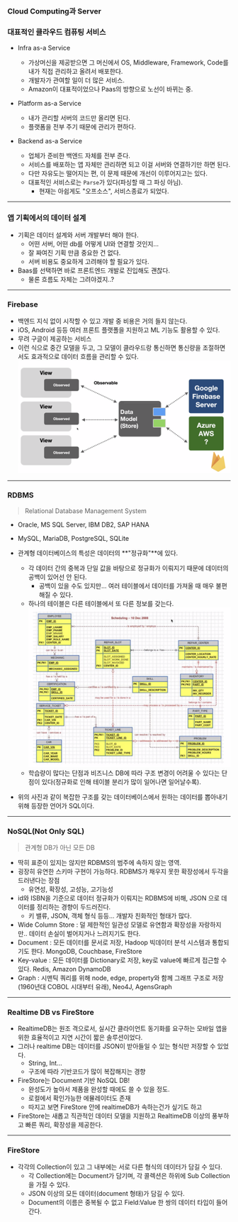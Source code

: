 ### Cloud Computing과 Server

### 대표적인 클라우드 컴퓨팅 서비스
- Infra as-a Service
    - 가상머신을 제공받으면 그 머신에서 OS, Middleware, Framework, Code를 내가 직접 관리하고 올려서 배포한다.
    - 개발자가 관여할 일이 더 많은 서비스.
    - Amazon이 대표적이었으나 Paas의 방향으로 노선이 바뀌는 중.

- Platform as-a Service
    - 내가 관리할 서버의 코드만 올리면 된다.
    - 플랫폼을 전부 주기 때문에 관리가 편하다.

- Backend as-a Service
    - 업체가 준비한 백엔드 자체를 전부 준다.
    - 서비스를 배포하는 앱 자체만 관리하면 되고 이걸 서버와 연결하기만 하면 된다.
    - 다만 자유도는 떨어지는 편, 이 문제 때문에 개선이 이루어지고는 있다.
    - 대표적인 서비스로는 `Parse`가 있다(파싱할 때 그 파싱 아님).
        - 현재는 아쉽게도 "오프소스", 서비스종료가 되었다.


---
### 앱 기획에서의 데이터 설계
- 기획은 데이터 설계와 서버 개발부터 해야 한다.
    - 어떤 서버, 어떤 db를 어떻게 UI와 연결할 것인지...
    - 잘 짜여진 기획 만큼 중요한 건 없다.
    - 서버 비용도 중요하게 고려해야 할 필요가 있다.
- Baas를 선택하면 바로 프론트엔드 개발로 진입해도 괜찮다.
    - 물론 흐름도 자체는 그려야겠지..?

---
### Firebase
- 백엔드 지식 없이 시작할 수 있고 개발 중 비용은 거의 들지 않는다.
- iOS, Android 등등 여러 프론트 플랫폴을 지원하고 ML 기능도 활용할 수 있다.
- 무려 구글이 제공하는 서비스
- 이런 식으로 중간 모델을 두고, 그 모델이 클라우드랑 통신하면 통신량을 조절하면서도 효과적으로 데이터 흐름을 관리할 수 있다.
  ![image](image6.png)


---
### RDBMS
> Relational Database Management System

- Oracle, MS SQL Server, IBM DB2, SAP HANA
- MySQL, MariaDB, PostgreSQL, SQLite

- 관계형 데이터베이스의 특성은 데이터의 **"정규화"**에 있다.
    + 각 데이터 간의 중복과 단일 값을 바탕으로 정규화가 이뤄지기 때문에 데이터의 공백이 있어선 안 된다.
        * 공백이 있을 수도 있지만... 여러 테이블에서 데이터를 가져올 때 매우 불편해질 수 있다.
    + 하나의 테이블은 다른 테이블에서 또 다른 정보를 갖는다.
    ![image](image7.png)
    + 학습량이 많다는 단점과 비즈니스 DB에 따라 구조 변경이 어려울 수 있다는 단점이 있다(정규화로 인해 테이블 분리가 많이 일어나면 일어날수록).

- 위의 사진과 같이 복잡한 구조를 갖는 데이터베이스에서 원하는 데이터를 뽑아내기 위해 등장한 언어가 SQL이다.
  
---
### NoSQL(Not Only SQL)
> 관계형 DB가 아닌 모든 DB

- 딱히 표준이 있지는 않지만 RDBMS의 범주에 속하지 않는 영역.
- 굉장히 유연한 스키마 구현이 가능하다. RDBMS가 채우지 못한 확장성에서 두각을 드러낸다는 장점
    - 유연성, 확장성, 고성능, 고기능성
- id와 ISBN을 기준으로 데이터 정규화가 이뤄지는 RDBMS에 비해, JSON 으로 데이터를 정리하는 경향이 두드러진다.
    - 키 밸류, JSON, 객체 형식 등등... 개발자 친화적인 형태가 많다.
- Wide Column Store : 덜 제한적인 일관성 모델로 유연함과 확장성을 자랑하지만.. 데이터 손실이 벌어지거나 느려지기도 한다.
- Document : 모든 데이터를 문서로 저장, Hadoop 빅데이터 분석 시스템과 통합되기도 한다. MongoDB, Couchbase, FireStore
- Key-value : 모든 데이터를 Dictionary로 저장, key로 value에 빠르게 접근할 수 있다. Redis, Amazon DynamoDB
- Graph : 시맨틱 쿼리를 위해 node, edge, property와 함께 그래프 구조로 저장(1960년대 COBOL 시대부터 유래), Neo4J, AgensGraph

---
### Realtime DB vs FireStore
- RealtimeDB는 원조 격으로서, 실시간 클라이언트 동기화를 요구하는 모바일 앱을 위한 효율적이고 지연 시간이 짧은 솔루션이었다.
- 그러나 realtime DB는 데이터를 JSON이 받아들일 수 있는 형식만 저장할 수 있었다.
    - String, Int...
    - 구조에 따라 기반코드가 많이 복잡해지는 경향
- FireStore는 Document 기반 NoSQL DB!
    - 완성도가 높아서 제품을 완성할 때에도 쓸 수 있을 정도.
    - 로컬에서 확인가능한 에뮬레이터도 존재
    - 따지고 보면 FireStore 안에 realtimeDB가 속하는건가 싶기도 하고
- FireStore는 새롭고 직관적인 데이터 모델을 지원하고 RealtimeDB 이상의 풍부하고 빠른 쿼리, 확장성을 제공한다.

---
### FireStore
- 각각의 Collection이 있고 그 내부에는 서로 다른 형식의 데이터가 담길 수 있다.
    - 각 Collection에는 Document가 담기며, 각 콜렉션은 하위에 Sub Collection을 가질 수 있다.
    - JSON 이상의 모든 데이터(document 형태)가 담길 수 있다.
    - Document의 이름은 중복될 수 없고 Field:Value 한 쌍의 데이터 타입이 들어간다.